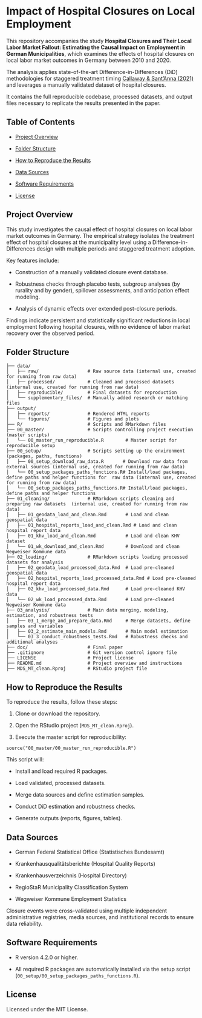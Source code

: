 # Impact of Hospital Closures on Local Employment

This repository accompanies the study **Hospital Closures and Their Local Labor Market Fallout: Estimating the Causal Impact on Employment in German Municipalities**, which examines the effects of hospital closures on local labor market outcomes in Germany between 2010 and 2020.

The analysis applies state-of-the-art Difference-in-Differences (DiD) methodologies for staggered treatment timing [Callaway & Sant’Anna (2021)](https://doi.org/10.1016/j.jeconom.2020.12.001) and leverages a manually validated dataset of hospital closures.

It contains the full reproducible codebase, processed datasets, and output files necessary to replicate the results presented in the paper.

## Table of Contents

-   [Project Overview](https://github.com/nikpaw/MDS_MT_clean/edit/main/README.md#project-overview)

-   [Folder Structure](https://github.com/nikpaw/MDS_MT_clean/edit/main/README.md#project-overview)

-   [How to Reproduce the Results](https://github.com/nikpaw/MDS_MT_clean/edit/main/README.md#project-overview)

-   [Data Sources](https://github.com/nikpaw/MDS_MT_clean/edit/main/README.md#project-overview)

-   [Software Requirements](https://github.com/nikpaw/MDS_MT_clean/edit/main/README.md#project-overview)

-   [License](https://github.com/nikpaw/MDS_MT_clean/edit/main/README.md#project-overview)

## Project Overview

This study investigates the causal effect of hospital closures on local labor market outcomes in Germany. The empirical strategy isolates the treatment effect of hospital closures at the municipality level using a Difference-in-Differences design with multiple periods and staggered treatment adoption.

Key features include:

-   Construction of a manually validated closure event database.

-   Robustness checks through placebo tests, subgroup analyses (by rurality and by gender), spillover assessments, and anticipation effect modeling.

-   Analysis of dynamic effects over extended post-closure periods.

Findings indicate persistent and statistically significant reductions in local employment following hospital closures, with no evidence of labor market recovery over the observed period.

## Folder Structure

```         
├── data/
│   ├── raw/                  # Raw source data (internal use, created for running from raw data)
│   ├── processed/            # Cleaned and processed datasets (internal use, created for running from raw data)
│   ├── reproducible/         # Final datasets for reproduction
│   └── supplementary_files/  # Manually added research or matching files
├── output/
│   ├── reports/              # Rendered HTML reports
│   └── figures/              # Figures and plots
├── R/                        # Scripts and RMarkdown files
├── 00_master/                # Scripts controlling project execution (master scripts)
│   └── 00_master_run_reproducible.R        # Master script for reproducible setup 
├── 00_setup/                 # Scripts setting up the environment (packages, paths, functions)
│   ├── 00_setup_download_raw_data.R       # Download raw data from external sources (internal use, created for running from raw data)
│   └── 00_setup_packages_paths_functions.R# Install/load packages, define paths and helper functions for  raw data (internal use, created for running from raw data)
│   └── 00_setup_packages_paths_functions.R# Install/load packages, define paths and helper functions
├── 01_cleaning/              # RMarkdown scripts cleaning and preparing raw datasets  (internal use, created for running from raw data)
│   ├── 01_geodata_load_and_clean.Rmd       # Load and clean geospatial data
│   ├── 01_hospital_reports_load_and_clean.Rmd # Load and clean hospital report data
│   ├── 01_khv_load_and_clean.Rmd           # Load and clean KHV dataset
│   └── 01_wk_download_and_clean.Rmd        # Download and clean Wegweiser Kommune data
├── 02_loading/               # RMarkdown scripts loading processed datasets for analysis
│   ├── 02_geodata_load_processed_data.Rmd  # Load pre-cleaned geospatial data
│   ├── 02_hospital_reports_load_processed_data.Rmd # Load pre-cleaned hospital report data
│   ├── 02_khv_load_processed_data.Rmd      # Load pre-cleaned KHV data
│   └── 02_wk_load_processed_data.Rmd       # Load pre-cleaned Wegweiser Kommune data
├── 03_analysis/              # Main data merging, modeling, estimation, and robustness tests
│   ├── 03_1_merge_and_prepare_data.Rmd     # Merge datasets, define samples and variables
│   ├── 03_2_estimate_main_models.Rmd       # Main model estimation
│   └── 03_3_conduct_robustness_tests.Rmd   # Robustness checks and additional analyses
├── doc/                      # Final paper
├── .gitignore                # Git version control ignore file
├── LICENSE                   # Project license
├── README.md                 # Project overview and instructions
├── MDS_MT_clean.Rproj        # RStudio project file
```

## How to Reproduce the Results

To reproduce the results, follow these steps:

1.  Clone or download the repository.

2.  Open the RStudio project (`MDS_MT_clean.Rproj`).

3.  Execute the master script for reproducibility:

```         
source("00_master/00_master_run_reproducible.R") 
```

This script will:

-   Install and load required R packages.

-   Load validated, processed datasets.

-   Merge data sources and define estimation samples.

-   Conduct DiD estimation and robustness checks.

-   Generate outputs (reports, figures, tables).

## Data Sources

-   German Federal Statistical Office (Statistisches Bundesamt)

-   Krankenhausqualitätsberichte (Hospital Quality Reports)

-   Krankenhausverzeichnis (Hospital Directory)

-   RegioStaR Municipality Classification System

-   Wegweiser Kommune Employment Statistics

Closure events were cross-validated using multiple independent administrative registries, media sources, and institutional records to ensure data reliability.

## Software Requirements

-   R version 4.2.0 or higher.

-   All required R packages are automatically installed via the setup script (`00_setup/00_setup_packages_paths_functions.R`).

## License

Licensed under the MIT License.

